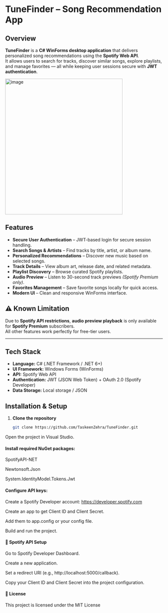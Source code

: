 #  TuneFinder – Song Recommendation App

##  Overview
**TuneFinder** is a **C# WinForms desktop application** that delivers personalized song recommendations using the **Spotify Web API**.  
It allows users to search for tracks, discover similar songs, explore playlists, and manage favorites — all while keeping user sessions secure with **JWT authentication**.  

<img width="375" height="434" alt="image" src="https://github.com/user-attachments/assets/febf17ad-30bb-4c6e-a0ee-994b842ed82f" />


##  Features
- **Secure User Authentication** – JWT-based login for secure session handling.
- **Search Songs & Artists** – Find tracks by title, artist, or album name.
- **Personalized Recommendations** – Discover new music based on selected songs.
- **Track Details** – View album art, release date, and related metadata.
- **Playlist Discovery** – Browse curated Spotify playlists.
- **Audio Preview** – Listen to 30-second track previews *(Spotify Premium only)*.
- **Favorites Management** – Save favorite songs locally for quick access.
- **Modern UI** – Clean and responsive WinForms interface.


## ⚠️ Known Limitation
Due to **Spotify API restrictions**, **audio preview playback** is only available for **Spotify Premium** subscribers.  
All other features work perfectly for free-tier users.

---

##  Tech Stack
- **Language:** C# (.NET Framework / .NET 6+)
- **UI Framework:** Windows Forms (WinForms)
- **API:** Spotify Web API
- **Authentication:** JWT (JSON Web Token) + OAuth 2.0 (Spotify Developer)
- **Data Storage:** Local storage / JSON

##  Installation & Setup
1. **Clone the repository**
   ```bash
   git clone https://github.com/TaskeenZehra/TuneFinder.git
Open the project in Visual Studio.

#### Install required NuGet packages:

SpotifyAPI-NET

Newtonsoft.Json

System.IdentityModel.Tokens.Jwt

#### Configure API keys:

Create a Spotify Developer account: https://developer.spotify.com

Create an app to get Client ID and Client Secret.

Add them to app.config or your config file.

Build and run the project.

#### 🔑 Spotify API Setup
Go to Spotify Developer Dashboard.

Create a new application.

Set a redirect URI (e.g., http://localhost:5000/callback).

Copy your Client ID and Client Secret into the project configuration.

#### 📄 License
This project is licensed under the MIT License
